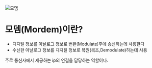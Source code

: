 ![모뎀](https://mblogthumb-phinf.pstatic.net/MjAxODA4MjZfOTIg/MDAxNTM1Mjg5ODgzNTU0.FasBJLt7NmNvNVDMULfZ_px6U8c-4CqOl6OtAv5hTfsg.BgQE_ptXd4Kaxc9-TOHILdxfMe5SoylTfOh0yvbG06Yg.JPEG.hara21/20180826_152152.jpg?type=w800)
# 모뎀(Mordem)이란?
* 디지털 정보를 아날로그 정보로 변환(Modulate)후에 송신하는데 사용한다
* 수신한 아날로그 정보를 디지털 정보로 복원(복조,Demodulate)하는데 사용


주로 통신사에서 제공하는 ip의 연결을 담당하는 역할이다. 
